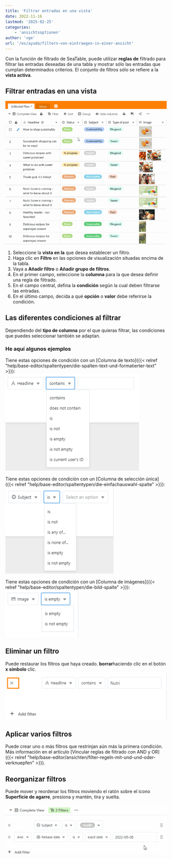 ```yaml
---
title: 'Filtrar entradas en una vista'
date: 2022-11-16
lastmod: '2025-02-25'
categories:
    - 'ansichtsoptionen'
author: 'vge'
url: '/es/ayuda/filtern-von-eintraegen-in-einer-ansicht'
---
```


Con la función de filtrado de SeaTable, puede utilizar **reglas de** filtrado para filtrar las entradas deseadas de una tabla y mostrar sólo las entradas que cumplan determinados criterios. El conjunto de filtros sólo se refiere a la **vista activa**.

## Filtrar entradas en una vista

![Filtrar entradas](images/Filtern-von-Eintraegen-1.gif)

1. Seleccione la **vista en la** que desea establecer un filtro.
2. Haga clic en **Filtro** en las opciones de visualización situadas encima de la tabla.
3. Vaya a **Añadir filtro** o **Añadir grupo de filtros**.
4. En el primer campo, seleccione la **columna** para la que desea definir una regla de filtrado.
5. En el campo central, defina la **condición** según la cual deben filtrarse las entradas.
6. En el último campo, decida a qué **opción** o **valor** debe referirse la condición.

## Las diferentes condiciones al filtrar

Dependiendo del **tipo de columna** por el que quieras filtrar, las condiciones que puedes seleccionar también se adaptan.

### He aquí algunos ejemplos

Tiene estas opciones de condición con un [Columna de texto]({{< relref "help/base-editor/spaltentypen/die-spalten-text-und-formatierter-text" >}}):  
![Columna de texto filtrado](images/filtern-von-eintraegen-5.png)

Tiene estas opciones de condición con un [Columna de selección única]({{< relref "help/base-editor/spaltentypen/die-einfachauswahl-spalte" >}}):  
![Filtrar una sola columna de selección](images/filtern-von-eintraegen-6.png)

Tiene estas opciones de condición con un [Columna de imágenes]({{< relref "help/base-editor/spaltentypen/die-bild-spalte" >}}):  
![Columna de imágenes filtradas](images/filtern-von-eintraegen-7.png)

## Eliminar un filtro

Puede restaurar los filtros que haya creado. **borrar**haciendo clic en el botón **x símbolo** clic.  
![Eliminar un filtro de una vista](images/filtern-von-eintraegen.png)

## Aplicar varios filtros

Puede crear uno o más filtros que restrinjan aún más la primera condición. Más información en el artículo [Vincular reglas de filtrado con AND y OR]({{< relref "help/base-editor/ansichten/filter-regeln-mit-und-und-oder-verknuepfen" >}}).

## Reorganizar filtros

Puede mover y reordenar los filtros moviendo el ratón sobre el icono **Superficie de agarre**, presiona y mantén, tira y suelta.  

![Filtrar las entradas clasificadas](images/Filtern-von-Eintraegen-2.gif)

